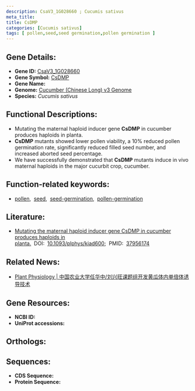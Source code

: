 ```yaml
---
description: CsaV3_1G028660 ; Cucumis sativus
meta_title:
title: CsDMP
categories: [Cucumis sativus]
tags: [ pollen,seed,seed germination,pollen germination ]
---
```


## Gene Details:
- **Gene ID:**	[CsaV3_1G028660]()
- **Gene Symbol:** <u> CsDMP </u>
- **Gene Name:** 
- **Genome:** [Cucumber (Chinese Long) v3 Genome]()
- **Species:** *Cucumis sativus*

## Functional Descriptions:
   - Mutating the maternal haploid inducer gene **CsDMP** in cucumber produces haploids in planta.
   - **CsDMP** mutants showed lower pollen viability, a 10% reduced pollen germination rate, significantly reduced filled seed number, and increased aborted seed percentage.
   - We have successfully demonstrated that **CsDMP** mutants induce in vivo maternal haploids in the major cucurbit crop, cucumber.

## Function-related keywords:
   - [pollen](/tags/pollen/),&nbsp;&nbsp;[seed](/tags/seed/),&nbsp;&nbsp;[seed-germination](/tags/seed-germination/),&nbsp;&nbsp;[pollen-germination](/tags/pollen-germination/)

## Literature:
   - [Mutating the maternal haploid inducer gene CsDMP in cucumber produces haploids in planta.]( https://academic.oup.com/plphys/advance-article/doi/10.1093/plphys/kiad600/7416774?login=true)&nbsp;&nbsp;DOI:&nbsp;&nbsp;[10.1093/plphys/kiad600](https://academic.oup.com/plphys/advance-article/doi/10.1093/plphys/kiad600/7416774?login=true);&nbsp;&nbsp;PMID:&nbsp;&nbsp;[37956174](https://pubmed.ncbi.nlm.nih.gov/37956174/)

## Related News:
   - [Plant Physiology | 中国农业大学任华中/刘兴旺课题组开发黄瓜体内单倍体诱导技术](https://mp.weixin.qq.com/s?__biz=Mzg3MDEwNDEyMg==&mid=2247559400&idx=7&sn=eb175108d64498f2e54a79e9e6798459&chksm=5bd55fe70ced0b47b4711b4b995e0fd2235b77556952e7966cd9027c4b665e1167c2e331db70&scene=27#wechat_redirect)

## Gene Resources:
- **NCBI ID:**  [](https://www.ncbi.nlm.nih.gov/gene/?term=)
- **UniProt accessions:** [](https://www.uniprot.org/uniprotkb//entry)

## Orthologs:

## Sequences:
- **CDS Sequence:**
- **Protein Sequence:**
